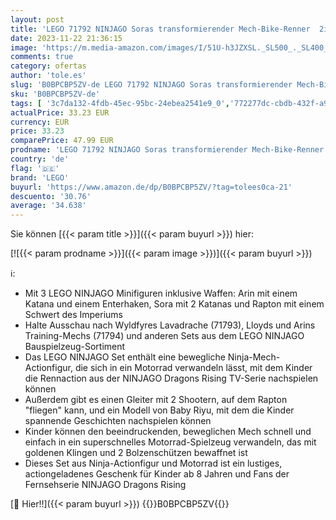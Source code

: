 ```yaml
---
layout: post
title: 'LEGO 71792 NINJAGO Soras transformierender Mech-Bike-Renner  2in1 Set mit transformierender Mech-Actionfigur  Motorrad-Spielzeug Set mit 3 Minifiguren für Kinder  Jungen und Mädchen'
date: 2023-11-22 21:36:15
image: 'https://m.media-amazon.com/images/I/51U-h3JZXSL._SL500_._SL400_.jpg'
comments: true
category: ofertas
author: 'tole.es'
slug: 'B0BPCBP5ZV-de LEGO 71792 NINJAGO Soras transformierender Mech-Bike-...'
sku: 'B0BPCBP5ZV-de'
tags: [ '3c7da132-4fdb-45ec-95bc-24ebea2541e9_0','772277dc-cbdb-432f-a915-25a321e9ed8c_0','772277dc-cbdb-432f-a915-25a321e9ed8c_3901','772277dc-cbdb-432f-a915-25a321e9ed8c_4401','Arborist Merchandising Root','Bauspielzeug & Konstruktionsspielzeug','Bauspielzeugsets','Custom Stores','LEGO','Selektion1','Self Service','Special Features Stores','Spiele, Spielzeug und Sammlerstücke für große Kinder','Spielzeug','Xmas23 Most wanted Toys','lego','🇩🇪', ]
actualPrice: 33.23 EUR
currency: EUR
price: 33.23
comparePrice: 47.99 EUR
prodname: 'LEGO 71792 NINJAGO Soras transformierender Mech-Bike-Renner  2in1 Set mit transformierender Mech-Actionfigur  Motorrad-Spielzeug Set mit 3 Minifiguren für Kinder  Jungen und Mädchen'
country: 'de'
flag: '🇩🇪'
brand: 'LEGO'
buyurl: 'https://www.amazon.de/dp/B0BPCBP5ZV/?tag=tolees0ca-21'
descuento: '30.76'
average: '34.638'
---
```


Sie können [{{< param title >}}]({{< param buyurl >}}) hier:

[![{{< param prodname >}}]({{< param image >}})]({{< param buyurl >}})

ℹ️:

- Mit 3 LEGO NINJAGO Minifiguren inklusive Waffen: Arin mit einem Katana und einem Enterhaken, Sora mit 2 Katanas und Rapton mit einem Schwert des Imperiums
- Halte Ausschau nach Wyldfyres Lavadrache (71793), Lloyds und Arins Training-Mechs (71794) und anderen Sets aus dem LEGO NINJAGO Bauspielzeug-Sortiment
- Das LEGO NINJAGO Set enthält eine bewegliche Ninja-Mech-Actionfigur, die sich in ein Motorrad verwandeln lässt, mit dem Kinder die Rennaction aus der NINJAGO Dragons Rising TV-Serie nachspielen können
- Außerdem gibt es einen Gleiter mit 2 Shootern, auf dem Rapton "fliegen" kann, und ein Modell von Baby Riyu, mit dem die Kinder spannende Geschichten nachspielen können
- Kinder können den beeindruckenden, beweglichen Mech schnell und einfach in ein superschnelles Motorrad-Spielzeug verwandeln, das mit goldenen Klingen und 2 Bolzenschützen bewaffnet ist
- Dieses Set aus Ninja-Actionfigur und Motorrad ist ein lustiges, actiongeladenes Geschenk für Kinder ab 8 Jahren und Fans der Fernsehserie NINJAGO Dragons Rising

[🛒 Hier!!]({{< param buyurl >}})
{{<world>}}B0BPCBP5ZV{{</world>}}
